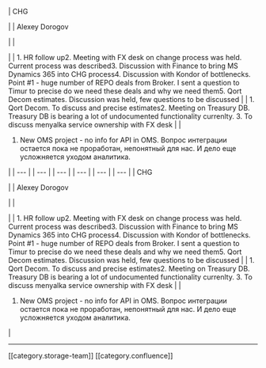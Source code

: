 





| CHG

 | 
| Alexey Dorogov

 | 
|  

 | 
| 1. HR follow up2. Meeting with FX desk on change process was held. Current process was described3. Discussion with Finance to bring MS Dynamics 365 into CHG process4. Discussion with Kondor of bottlenecks. Point #1 - huge number of REPO deals from Broker. I sent a question to Timur to precise do we need these deals and why we need them5. Qort Decom estimates. Discussion was held, few questions to be discussed | 
| 1. Qort Decom. To discuss and precise estimates2. Meeting on Treasury DB. Treasury DB is bearing a lot of undocumented functionality currenlty. 3. To discuss menyalka service ownership with FX desk | 
| 
1. New OMS project - no info for API in OMS. Вопрос интеграции остается пока не проработан, непонятный для нас. И дело еще усложняется уходом аналитика.

 | 
|  --- | 
|  --- | 
|  --- | 
|  --- | 
|  --- | 
|  --- | 
| CHG

 | 
| Alexey Dorogov

 | 
|  

 | 
| 1. HR follow up2. Meeting with FX desk on change process was held. Current process was described3. Discussion with Finance to bring MS Dynamics 365 into CHG process4. Discussion with Kondor of bottlenecks. Point #1 - huge number of REPO deals from Broker. I sent a question to Timur to precise do we need these deals and why we need them5. Qort Decom estimates. Discussion was held, few questions to be discussed | 
| 1. Qort Decom. To discuss and precise estimates2. Meeting on Treasury DB. Treasury DB is bearing a lot of undocumented functionality currenlty. 3. To discuss menyalka service ownership with FX desk | 
| 
1. New OMS project - no info for API in OMS. Вопрос интеграции остается пока не проработан, непонятный для нас. И дело еще усложняется уходом аналитика.

 | 







*****

[[category.storage-team]] 
[[category.confluence]] 
